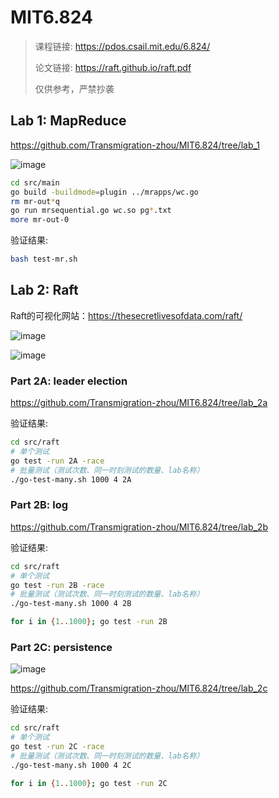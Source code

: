 # MIT6.824

> 课程链接: https://pdos.csail.mit.edu/6.824/
> 
> 论文链接: https://raft.github.io/raft.pdf
>
> 仅供参考，严禁抄袭



## Lab 1: MapReduce

https://github.com/Transmigration-zhou/MIT6.824/tree/lab_1

![image](https://github.com/Transmigration-zhou/MIT6.824/assets/57855015/628db29b-ddff-48b1-9931-c80310c76d08)


```bash
cd src/main
go build -buildmode=plugin ../mrapps/wc.go
rm mr-out*q
go run mrsequential.go wc.so pg*.txt
more mr-out-0
```
验证结果:
```bash
bash test-mr.sh
```

## Lab 2: Raft

Raft的可视化网站：https://thesecretlivesofdata.com/raft/

![image](https://github.com/Transmigration-zhou/MIT6.824/assets/57855015/5325d4ee-7cda-41e9-9dd7-422fb150fa5b)

![image](https://github.com/Transmigration-zhou/MIT6.824/assets/57855015/e031d099-dd7e-46e0-8421-4e0823fcde34)


### Part 2A: leader election

https://github.com/Transmigration-zhou/MIT6.824/tree/lab_2a

验证结果:
```bash
cd src/raft
# 单个测试
go test -run 2A -race
# 批量测试（测试次数、同一时刻测试的数量、lab名称）
./go-test-many.sh 1000 4 2A 
```

### Part 2B: log

https://github.com/Transmigration-zhou/MIT6.824/tree/lab_2b

验证结果:
```bash
cd src/raft
# 单个测试
go test -run 2B -race
# 批量测试（测试次数、同一时刻测试的数量、lab名称）
./go-test-many.sh 1000 4 2B

for i in {1..1000}; go test -run 2B 
```

### Part 2C: persistence

![image](https://github.com/Transmigration-zhou/MIT6.824/assets/57855015/b756d545-605b-4fb6-aa63-f37eeda4da52)

https://github.com/Transmigration-zhou/MIT6.824/tree/lab_2c

验证结果:
```bash
cd src/raft
# 单个测试
go test -run 2C -race
# 批量测试（测试次数、同一时刻测试的数量、lab名称）
./go-test-many.sh 1000 4 2C

for i in {1..1000}; go test -run 2C 
```

